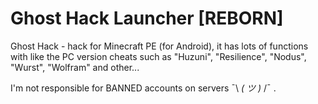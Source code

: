 # Ghost Hack Launcher [REBORN]

Ghost Hack - hack for Minecraft PE (for Android), it has lots of functions with like the PC version cheats such as "Huzuni", "Resilience", "Nodus", "Wurst", "Wolfram" and other...

I'm not responsible for BANNED accounts on servers ¯\ _( ツ  )_ /¯ .
